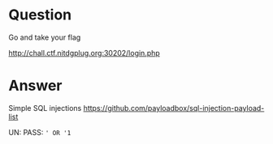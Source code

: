 # Question

Go and take your flag

http://chall.ctf.nitdgplug.org:30202/login.php


# Answer
Simple SQL injections
https://github.com/payloadbox/sql-injection-payload-list

UN: <anything>
PASS: `' OR '1`
